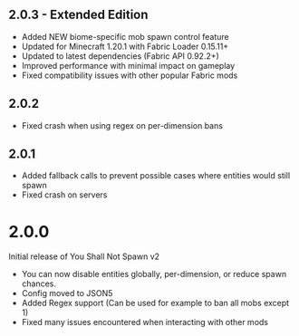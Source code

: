 ## 2.0.3 - Extended Edition
- Added NEW biome-specific mob spawn control feature
- Updated for Minecraft 1.20.1 with Fabric Loader 0.15.11+
- Updated to latest dependencies (Fabric API 0.92.2+)
- Improved performance with minimal impact on gameplay
- Fixed compatibility issues with other popular Fabric mods

## 2.0.2
- Fixed crash when using regex on per-dimension bans

## 2.0.1
- Added fallback calls to prevent possible cases where entities would still spawn
- Fixed crash on servers

# 2.0.0
Initial release of You Shall Not Spawn v2
- You can now disable entities globally, per-dimension, or reduce spawn chances. 
- Config moved to JSON5
- Added Regex support (Can be used for example to ban all mobs except 1)
- Fixed many issues encountered when interacting with other mods